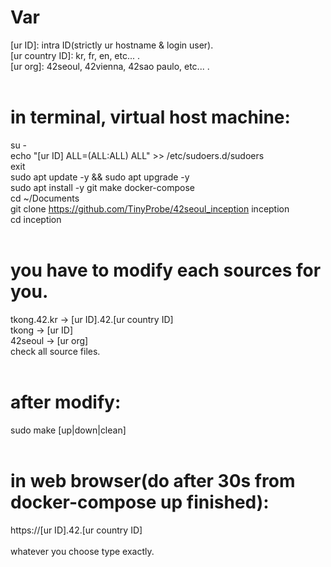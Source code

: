 # Var
[ur ID]: intra ID(strictly ur hostname & login user).<br>
[ur country ID]: kr, fr, en, etc... .<br>
[ur org]: 42seoul, 42vienna, 42sao paulo, etc... .<br>
<br>
# in terminal, virtual host machine:<br>
su -<br>
echo "[ur ID] ALL=(ALL:ALL) ALL" >> /etc/sudoers.d/sudoers<br>
exit<br>
sudo apt update -y && sudo apt upgrade -y<br>
sudo apt install -y git make docker-compose<br>
cd ~/Documents<br>
git clone https://github.com/TinyProbe/42seoul_inception inception<br>
cd inception<br>
<br>
# you have to modify each sources for you.<br>
tkong.42.kr -> [ur ID].42.[ur country ID]<br>
tkong -> [ur ID]<br>
42seoul -> [ur org]<br>
check all source files.<br>
<br>
# after modify:<br>
sudo make [up|down|clean]<br>
<br>
# in web browser(do after 30s from docker-compose up finished):<br>
https://[ur ID].42.[ur country ID]<br>
<br>
whatever you choose type exactly.<br>
